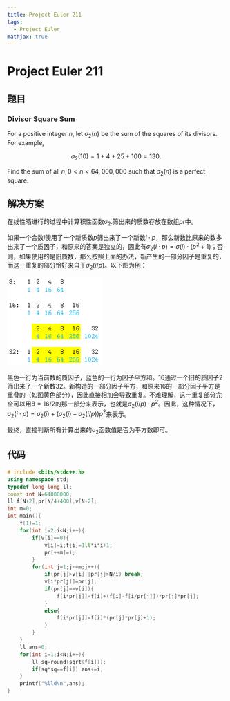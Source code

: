 ```yaml
---
title: Project Euler 211
tags:
  - Project Euler
mathjax: true
---
```

<escape><!-- more --></escape>

# Project Euler 211
## 题目
### Divisor Square Sum

For a positive integer $n$, let $\sigma_2(n)$ be the sum of the squares of its divisors. For example,

$$\sigma_2(10) = 1 + 4 + 25 + 100 = 130.$$

Find the sum of all $n, 0 < n < 64,000,000$ such that $\sigma_2(n)$ is a perfect square.


## 解决方案

在线性晒进行的过程中计算积性函数$\sigma_2$.筛出来的质数存放在数组$pr$中。

如果一个合数$i$使用了一个新质数$p$筛出来了一个新数$i\cdot p$，那么新数比原来的数多出来了一个质因子，和原来的答案是独立的，因此有$\sigma_2(i\cdot p)=\sigma(i)\cdot(p^2+1)$；否则，如果使用的是旧质数，那么按照上面的办法，新产生的一部分因子是重复的，而这一重复的部分恰好来自于$\sigma_2(i/p)$。以下图为例：

![](../images/p211-1.png)

黑色一行为当前数的质因子，蓝色的一行为因子平方和。$16$通过一个旧的质因子$2$筛出来了一个新数$32$。新构造的一部分因子平方，和原来$16$的一部分因子平方是重叠的（如图黄色部分），因此直接相加会导致重复。不难理解，这一重复部分完全可以用$8=16/2$的那一部分来表示，也就是$\sigma_2(i/p)\cdot p^2$。因此，这种情况下，$\sigma_2(i\cdot p)=\sigma_2(i)+(\sigma_2(i)-\sigma_2(i/p))p^2$来表示。

最终，直接判断所有计算出来的$\sigma_2$函数值是否为平方数即可。

## 代码

```C++
# include <bits/stdc++.h>
using namespace std;
typedef long long ll;
const int N=64000000;
ll f[N+2],pr[N/4+400],v[N+2];
int m=0;
int main(){
    f[1]=1;
    for(int i=2;i<N;i++){
        if(v[i]==0){
            v[i]=i;f[i]=1ll*i*i+1;
            pr[++m]=i;
        }
        for(int j=1;j<=m;j++){
            if(pr[j]>v[i]||pr[j]>N/i) break;
            v[i*pr[j]]=pr[j];
            if(pr[j]==v[i]){
                f[i*pr[j]]=f[i]+(f[i]-f[i/pr[j]])*pr[j]*pr[j];
            }
            else{
                f[i*pr[j]]=f[i]*(pr[j]*pr[j]+1);
            }
        }
    }
    ll ans=0;
    for(int i=1;i<N;i++){
        ll sq=round(sqrt(f[i]));
        if(sq*sq==f[i]) ans+=i;
    }
    printf("%lld\n",ans);
}

```
